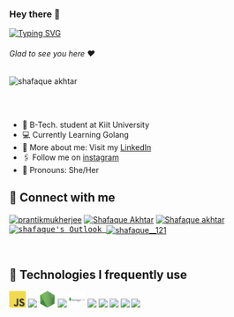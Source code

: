 ### Hey there :wave:

[![Typing SVG](https://readme-typing-svg.herokuapp.com?color=%2336BCF7&lines=This+is+Shafaque+Akhtar)](https://git.io/typing-svg)

###### Glad to see you here :heart:

<p align="left"> <img src="https://komarev.com/ghpvc/?username=shumbul&label=Views&color=blue&style=plastic" alt="shafaque akhtar"/> </p>
<br/>
<br/>

- 🏫 B-Tech. student at Kiit University
- 💻 Currently Learning Golang
- 🙋‍ More about me: Visit my [LinkedIn](https://www.linkedin.com/in/shafaque-akhtar-95992b230/)
- 🖇 Follow me on [instagram](https://www.instagram.com/shafaque__121/)
- 👯 Pronouns: She/Her


## 🤝 Connect with me

<p align="left">
<a href="https://www.linkedin.com/in/shafaque-akhtar-95992b230/" target="blank"><img align="center" src="https://raw.githubusercontent.com/rahuldkjain/github-profile-readme-generator/master/src/images/icons/Social/linked-in-alt.svg" alt="prantikmukherjee" height="30" width="40" /></a>
<a href="https://twitter.com/Anjali__1234" target="blank"><img align="center" src="https://raw.githubusercontent.com/rahuldkjain/github-profile-readme-generator/master/src/images/icons/Social/twitter.svg" alt="Shafaque Akhtar" height="30" width="40" /></a>
<a href="https://www.facebook.com/profile.php?id=100070296694661" target="blank"><img align="center" src="https://raw.githubusercontent.com/rahuldkjain/github-profile-readme-generator/master/src/images/icons/Social/facebook.svg" alt="Shafaque akhtar" height="30" width="40" /></a>
<a href="mailto:shafak27@outlook.com">
  <kbd>
  <img align="centre" alt="shafaque's Outlook" width="22px" src="https://upload.wikimedia.org/wikipedia/commons/thumb/d/df/Microsoft_Office_Outlook_%282018%E2%80%93present%29.svg/1101px-Microsoft_Office_Outlook_%282018%E2%80%93present%29.svg.png" />
</a>
<a href="https://www.instagram.com/shafaque__121/" target="blank"><img align="center" src="https://raw.githubusercontent.com/rahuldkjain/github-profile-readme-generator/master/src/images/icons/Social/instagram.svg" alt="shafaque__121" height="30" width="40" /></a>
</p>

<br />

## 🚀 Technologies I frequently use

<p>
<code><img height="30" src="https://raw.githubusercontent.com/github/explore/80688e429a7d4ef2fca1e82350fe8e3517d3494d/topics/javascript/javascript.png"></code>
<code><img height="30" src="https://upload.wikimedia.org/wikipedia/commons/thumb/c/c3/Python-logo-notext.svg/1200px-Python-logo-notext.svg.png"></code>
<code><img height="30" src="https://raw.githubusercontent.com/github/explore/80688e429a7d4ef2fca1e82350fe8e3517d3494d/topics/nodejs/nodejs.png"></code>
<code><img height="30" src="https://play-lh.googleusercontent.com/RTAZb9E639F4JBcuBRTPEk9_92I-kaKgBMw4LFxTGhdCQeqWukXh74rTngbQpBVGxqo"></code>
<code><img height="30" src="https://raw.githubusercontent.com/github/explore/5c058a388828bb5fde0bcafd4bc867b5bb3f26f3/topics/mongodb/mongodb.png"></code>
<code><img height="30" src="https://upload.wikimedia.org/wikipedia/commons/1/19/C_Logo.png"></code>
<code><img height="30" src="https://w7.pngwing.com/pngs/46/626/png-transparent-c-logo-the-c-programming-language-computer-icons-computer-programming-source-code-programming-miscellaneous-template-blue.png"></code>
<code><img height="30" src="https://upload.wikimedia.org/wikipedia/commons/thumb/b/b2/Bootstrap_logo.svg/1280px-Bootstrap_logo.svg.png"></code>
<code><img height="30" src="https://upload.wikimedia.org/wikipedia/commons/thumb/9/91/Octicons-mark-github.svg/2048px-Octicons-mark-github.svg.png"></code>
<code><img height="30" src="https://images.velog.io/images/hdy20201004/post/46931f18-0eb4-468b-a61d-b740c04e4210/git_logo.png"></code>

[twitter]: https://twitter.com/Anjali__1234
[instagram]: https://www.instagram.com/shafaque__121/
[linkedin]: https://www.linkedin.com/in/shafaque-akhtar-95992b230/
[facebook]: https://www.facebook.com/profile.php?id=100070296694661


